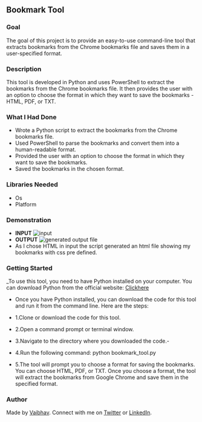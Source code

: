 ## Bookmark Tool

### Goal
The goal of this project is to provide an easy-to-use command-line tool that extracts bookmarks from the Chrome bookmarks file and saves them in a user-specified format. 

### Description
This tool is developed in Python and uses PowerShell to extract the bookmarks from the Chrome bookmarks file. It then provides the user with an option to choose the format in which they want to save the bookmarks - HTML, PDF, or TXT.

### What I Had Done
- Wrote a Python script to extract the bookmarks from the Chrome bookmarks file.
- Used PowerShell to parse the bookmarks and convert them into a human-readable format.
- Provided the user with an option to choose the format in which they want to save the bookmarks.
- Saved the bookmarks in the chosen format.

### Libraries Needed
- Os
- Platform

### Demonstration
- **INPUT**
 ![input](https://user-images.githubusercontent.com/110530263/219696764-cadb43a9-de0f-45ff-8cec-efd6bba62151.png)
- **OUTPUT** 
 ![generated output file ](https://user-images.githubusercontent.com/110530263/219696844-297e8380-98d7-4306-822b-0f9e2f564bbc.png)
 - As I chose HTML in input the script generated an html file showing my bookmarks with css pre defined. 


### Getting Started
_To use this tool, you need to have Python installed on your computer. You can download Python from the official website: [Clickhere](https://www.python.org/downloads/_)

- Once you have Python installed, you can download the code for this tool and run it from the command line. Here are the steps:

- 1.Clone or download the code for this tool.
- 2.Open a command prompt or terminal window.
- 3.Navigate to the directory where you downloaded the code.- 
- 4.Run the following command: python bookmark_tool.py
- 5.The tool will prompt you to choose a format for saving the bookmarks. You can choose HTML, PDF, or TXT. Once you choose a format, the tool will extract the bookmarks from Google Chrome and save them in the specified format.


### Author
Made by [Vaibhav](https://github.com/vaibhavx42/). Connect with me on [Twitter](https://twitter.com/__vxibhxv) or [LinkedIn](https://www.linkedin.com/in/bhardwajvaibhav42/).
